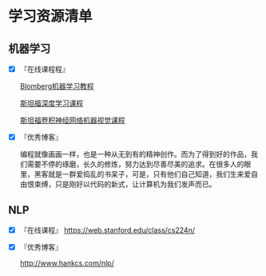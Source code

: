# 学习资源清单

## 机器学习

- [X] 『在线课程程』
    
	[Blomberg机器学习教程](https://bloomberg.github.io/foml/#home)
    
	[斯坦福深度学习课程](http://cs230.stanford.edu/)
	
	[斯坦福卷积神经网络机器视觉课程](http://cs231n.stanford.edu/)	

- [X] 『优秀博客』

    编程就像画画一样，也是一种从无到有的精神创作。而为了得到好的作品，我们需要不停的琢磨，长久的修炼，努力达到尽善尽美的追求。在很多人的眼里，黑客就是一群爱捣乱的书呆子，可是，只有他们自己知道，我们生来爱自由恨束缚，只是刚好以代码的新式，让计算机为我们发声而已。

## NLP

- [X] 『在线课程』
    https://web.stanford.edu/class/cs224n/

- [X] 『优秀博客』

    http://www.hankcs.com/nlp/
	

	

